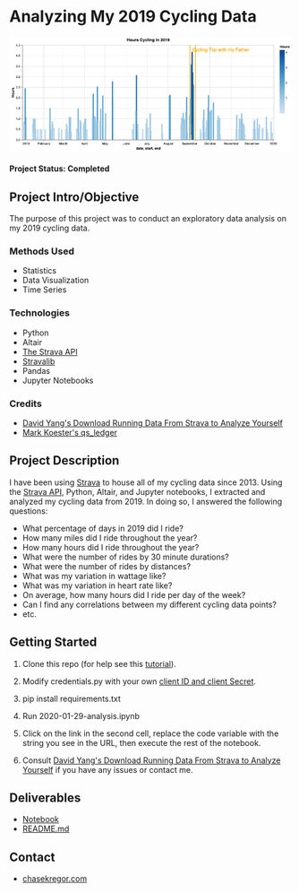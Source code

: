 # Analyzing My 2019 Cycling Data

![alt text](references/hourscycling.png)


#### Project Status: Completed

## Project Intro/Objective
The purpose of this project was to conduct an exploratory data analysis on my 2019 cycling data.

### Methods Used
* Statistics
* Data Visualization
* Time Series

### Technologies
* Python
* Altair
* [The Strava API](https://developers.strava.com/)
* [Stravalib](https://pythonhosted.org/stravalib/index.html)
* Pandas
* Jupyter Notebooks


### Credits
* [David Yang's Download Running Data From Strava to Analyze Yourself](https://medium.com/@xdyang70/running-data-analysis-61ac6b08945c)
* [Mark Koester's qs_ledger](https://github.com/markwk/qs_ledger)


## Project Description
I have been using [Strava](www.strava.com) to house all of my cycling data since 2013. Using the [Strava API](https://developers.strava.com/), Python, Altair, and Jupyter notebooks, I extracted and analyzed my cycling data from 2019. In doing so, I answered the following questions: 
 - What percentage of days in 2019 did I ride?
 - How many miles did I ride throughout the year?
 - How many hours did I ride throughout the year?
 - What were the number of rides by 30 minute durations?
 - What were the number of rides by distances?
 - What was my variation in wattage like?
 - What was my variation in heart rate like?
 - On average, how many hours did I ride per day of the week?
 - Can I find any correlations between my different cycling data points?
 - etc.
 


## Getting Started

1. Clone this repo (for help see this [tutorial](https://help.github.com/articles/cloning-a-repository/)).
2. Modify credentials.py with your own [client ID and client Secret](https://www.strava.com/settings/api).  
3. pip install requirements.txt 
4. Run 2020-01-29-analysis.ipynb
5. Click on the link in the second cell, replace the code variable with the string you see in the URL, then execute the rest of the notebook.

5. Consult [David Yang's Download Running Data From Strava to Analyze Yourself](https://medium.com/@xdyang70/running-data-analysis-61ac6b08945c) if you have any issues or contact me. 

## Deliverables
* [Notebook](https://github.com/chasekregor/StravaCyclingAnalysis2019/blob/master/notebooks/2020-01-29-analysis.ipynb)
* [README.md](https://github.com/chasekregor/StravaCyclingAnalysis2019/blob/master/README.md)


## Contact
* [chasekregor.com](www.chasekregor.com)